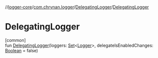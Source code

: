 //[logger-core](../../../index.md)/[com.chrynan.logger](../index.md)/[DelegatingLogger](index.md)/[DelegatingLogger](-delegating-logger.md)

# DelegatingLogger

[common]\
fun [DelegatingLogger](-delegating-logger.md)(loggers: [Set](https://kotlinlang.org/api/latest/jvm/stdlib/kotlin.collections/-set/index.html)&lt;[Logger](../-logger/index.md)&gt;, delegateIsEnabledChanges: [Boolean](https://kotlinlang.org/api/latest/jvm/stdlib/kotlin/-boolean/index.html) = false)
